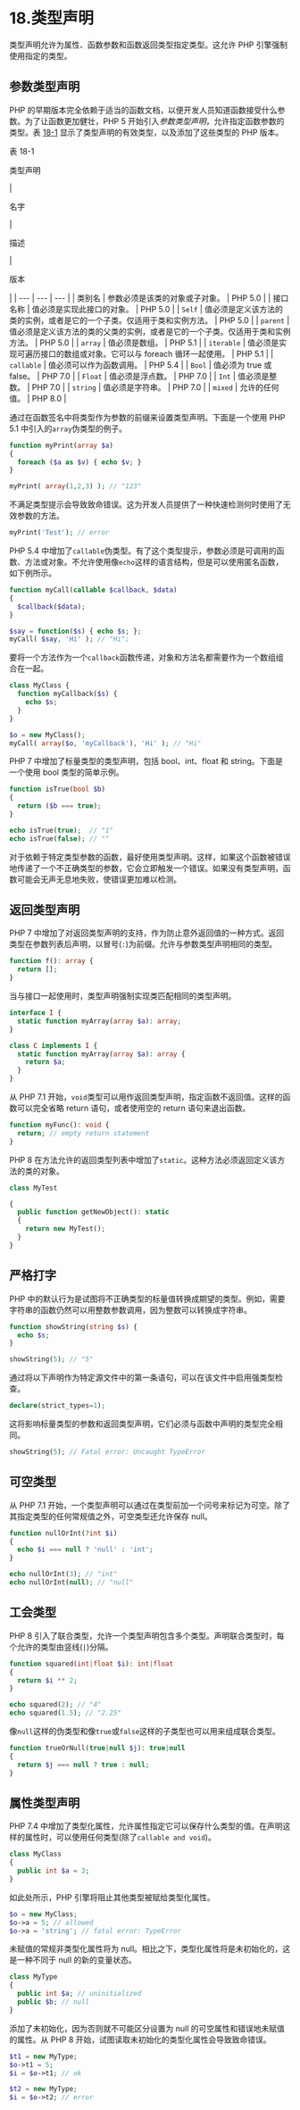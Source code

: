 # 18.类型声明

类型声明允许为属性、函数参数和函数返回类型指定类型。这允许 PHP 引擎强制使用指定的类型。

## 参数类型声明

PHP 的早期版本完全依赖于适当的函数文档，以便开发人员知道函数接受什么参数。为了让函数更加健壮，PHP 5 开始引入*参数类型声明*，允许指定函数参数的类型。表 [18-1](#Tab1) 显示了类型声明的有效类型，以及添加了这些类型的 PHP 版本。

表 18-1

类型声明

<colgroup><col class="tcol1 align-left"> <col class="tcol2 align-left"> <col class="tcol3 align-left"></colgroup> 
| 

名字

 | 

描述

 | 

版本

 |
| --- | --- | --- |
| 类别名 | 参数必须是该类的对象或子对象。 | PHP 5.0 |
| 接口名称 | 值必须是实现此接口的对象。 | PHP 5.0 |
| `Self` | 值必须是定义该方法的类的实例，或者是它的一个子类。仅适用于类和实例方法。 | PHP 5.0 |
| `parent` | 值必须是定义该方法的类的父类的实例，或者是它的一个子类。仅适用于类和实例方法。 | PHP 5.0 |
| `array` | 值必须是数组。 | PHP 5.1 |
| `iterable` | 值必须是实现可遍历接口的数组或对象。它可以与 foreach 循环一起使用。 | PHP 5.1 |
| `callable` | 值必须可以作为函数调用。 | PHP 5.4 |
| `Bool` | 值必须为 true 或 false。 | PHP 7.0 |
| `Float` | 值必须是浮点数。 | PHP 7.0 |
| `Int` | 值必须是整数。 | PHP 7.0 |
| `string` | 值必须是字符串。 | PHP 7.0 |
| `mixed` | 允许的任何值。 | PHP 8.0 |

通过在函数签名中将类型作为参数的前缀来设置类型声明。下面是一个使用 PHP 5.1 中引入的`array`伪类型的例子。

```php
function myPrint(array $a)
{
  foreach ($a as $v) { echo $v; }
}

myPrint( array(1,2,3) ); // "123"

```

不满足类型提示会导致致命错误。这为开发人员提供了一种快速检测何时使用了无效参数的方法。

```php
myPrint('Test'); // error

```

PHP 5.4 中增加了`callable`伪类型。有了这个类型提示，参数必须是可调用的函数、方法或对象。不允许使用像`echo`这样的语言结构，但是可以使用匿名函数，如下例所示。

```php
function myCall(callable $callback, $data)
{
  $callback($data);
}

$say = function($s) { echo $s; };
myCall( $say, 'Hi' ); // "Hi";

```

要将一个方法作为一个`callback`函数传递，对象和方法名都需要作为一个数组组合在一起。

```php
class MyClass {
  function myCallback($s) {
    echo $s;
  }
}

$o = new MyClass();
myCall( array($o, 'myCallback'), 'Hi' ); // "Hi"

```

PHP 7 中增加了标量类型的类型声明，包括 bool、int、float 和 string。下面是一个使用 bool 类型的简单示例。

```php
function isTrue(bool $b)
{
  return ($b === true);
}

echo isTrue(true);  // "1"
echo isTrue(false); // ""

```

对于依赖于特定类型参数的函数，最好使用类型声明。这样，如果这个函数被错误地传递了一个不正确类型的参数，它会立即触发一个错误。如果没有类型声明，函数可能会无声无息地失败，使错误更加难以检测。

## 返回类型声明

PHP 7 中增加了对返回类型声明的支持，作为防止意外返回值的一种方式。返回类型在参数列表后声明，以冒号(`:`)为前缀。允许与参数类型声明相同的类型。

```php
function f(): array {
  return [];
}

```

当与接口一起使用时，类型声明强制实现类匹配相同的类型声明。

```php
interface I {
  static function myArray(array $a): array;
}

class C implements I {
  static function myArray(array $a): array {
    return $a;
  }
}

```

从 PHP 7.1 开始，`void`类型可以用作返回类型声明，指定函数不返回值。这样的函数可以完全省略 return 语句，或者使用空的 return 语句来退出函数。

```php
function myFunc(): void {
  return; // empty return statement
}

```

PHP 8 在方法允许的返回类型列表中增加了`static`。这种方法必须返回定义该方法的类的对象。

```php
class MyTest

{
  public function getNewObject(): static
  {
    return new MyTest();
  }
}

```

## 严格打字

PHP 中的默认行为是试图将不正确类型的标量值转换成期望的类型。例如，需要字符串的函数仍然可以用整数参数调用，因为整数可以转换成字符串。

```php
function showString(string $s) {
  echo $s;
}

showString(5); // "5"

```

通过将以下声明作为特定源文件中的第一条语句，可以在该文件中启用强类型检查。

```php
declare(strict_types=1);

```

这将影响标量类型的参数和返回类型声明，它们必须与函数中声明的类型完全相同。

```php
showString(5); // Fatal error: Uncaught TypeError

```

## 可空类型

从 PHP 7.1 开始，一个类型声明可以通过在类型前加一个问号来标记为可空。除了其指定类型的任何常规值之外，可空类型还允许保存 null。

```php
function nullOrInt(?int $i)
{
  echo $i === null ? 'null' : 'int';
}

echo nullOrInt(3); // "int"
echo nullOrInt(null); // "null"

```

## 工会类型

PHP 8 引入了联合类型，允许一个类型声明包含多个类型。声明联合类型时，每个允许的类型由竖线(`|`)分隔。

```php
function squared(int|float $i): int|float
{
  return $i ** 2;
}

echo squared(2); // "4"
echo squared(1.5); // "2.25"

```

像`null`这样的伪类型和像`true`或`false`这样的子类型也可以用来组成联合类型。

```php
function trueOrNull(true|null $j): true|null
{
  return $j === null ? true : null;
}

```

## 属性类型声明

PHP 7.4 中增加了类型化属性，允许属性指定它可以保存什么类型的值。在声明这样的属性时，可以使用任何类型(除了`callable and void`)。

```php
class MyClass
{
  public int $a = 3;
}

```

如此处所示，PHP 引擎将阻止其他类型被赋给类型化属性。

```php
$o = new MyClass;
$o->a = 5; // allowed
$o->a = 'string'; // fatal error: TypeError

```

未赋值的常规非类型化属性将为 null。相比之下，类型化属性将是未初始化的，这是一种不同于 null 的新的变量状态。

```php
class MyType
{
  public int $a; // uninitialized
  public $b; // null
}

```

添加了未初始化，因为否则就不可能区分设置为 null 的可空属性和错误地未赋值的属性。从 PHP 8 开始，试图读取未初始化的类型化属性会导致致命错误。

```php
$t1 = new MyType;
$o->t1 = 5;
$i = $o->t1; // ok

$t2 = new MyType;
$i = $o->t2; // error

```